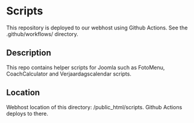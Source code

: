 # Scripts

This repository is deployed to our webhost using Github Actions. See the .github/workflows/ directory. 

## Description
This repo contains helper scripts for Joomla such as FotoMenu, CoachCalculator and Verjaardagscalendar scripts. 

## Location
Webhost location of this directory: /public_html/scripts. Github Actions deploys to there. 
